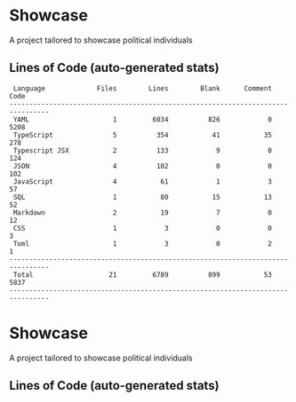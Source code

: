 # Showcase

A project tailored to showcase political individuals

## Lines of Code (auto-generated stats)

```txt<br>--------------------------------------------------------------------------------
 Language             Files        Lines        Blank      Comment         Code
--------------------------------------------------------------------------------
 YAML                     1         6034          826            0         5208
 TypeScript               5          354           41           35          278
 Typescript JSX           2          133            9            0          124
 JSON                     4          102            0            0          102
 JavaScript               4           61            1            3           57
 SQL                      1           80           15           13           52
 Markdown                 2           19            7            0           12
 CSS                      1            3            0            0            3
 Toml                     1            3            0            2            1
--------------------------------------------------------------------------------
 Total                   21         6789          899           53         5837
--------------------------------------------------------------------------------
```

# Showcase

A project tailored to showcase political individuals

## Lines of Code (auto-generated stats)
